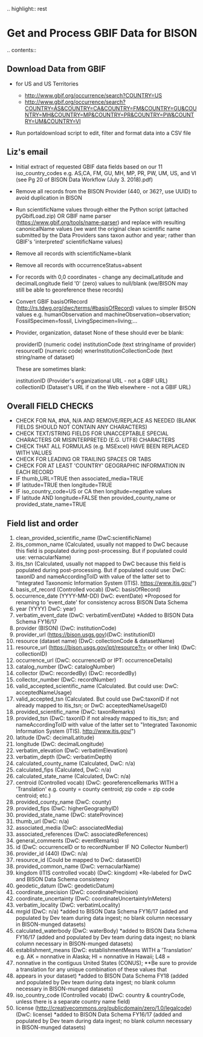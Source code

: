 
.. highlight:: rest

Get and Process GBIF Data for BISON
===================================
.. contents::  


Download Data from GBIF 
-----------------------

* for US and US Territories
  * http://www.gbif.org/occurrence/search?COUNTRY=US
  * http://www.gbif.org/occurrence/search?COUNTRY=AS&COUNTRY=CA&COUNTRY=FM&COUNTRY=GU&COUNTRY=MH&COUNTRY=MP&COUNTRY=PR&COUNTRY=PW&COUNTRY=UM&COUNTRY=VI 


* Run portaldownload script to edit, filter and format data into a CSV file

Liz's email
-----------

* Initial extract of requested GBIF data fields based on our 11 
  iso_country_codes e.g. AS,CA, FM, GU, MH, MP, PR, PW, UM, US, and VI
  (see Pg 20 of BISON Data Workflow (July 3. 2018).pdf)
* Remove all records from the BISON Provider (440, or 362?, use UUID) 
  to avoid duplication in BISON
* Run scientificName values through either the Python script (attached 
  pyGbifLoad.zip) OR GBIF name parser (https://www.gbif.org/tools/name-parser) 
  and replace with resulting canonicalName values (we want the original clean 
  scientific name submitted by the Data Providers sans taxon author and year; 
  rather than GBIF's 'interpreted' scientificName values)
* Remove all records with scientificName=blank
* Remove all records with occurrenceStatus=absent 
* For records with 0,0 coordinates - change any decimalLatitude and 
  decimalLongitude field '0' (zero) values to null/blank (we/BISON may still 
  be able to georeference these records)
* Convert GBIF basisOfRecord (http://rs.tdwg.org/dwc/terms/#basisOfRecord) 
  values to simpler BISON values 
  e.g. humanObservation and machineObservation=observation; 
  FossilSpecimen=fossil, LivingSpecimen=living;... 
* Provider, organization, dataset 
  None of these should ever be blank:

    providerID (numeric code)
    institutionCode (text string/name of provider)
    resourceID (numeric code)
    wnerInstitutionCollectionCode (text string/name of dataset)

  These are sometimes blank:

    institutionID (Provider's organizational URL - not a GBIF URL)
    collectionID (Dataset's URL if on the Web elsewhere - not a GBIF URL)



Overall FIELD CHECKS
-----------------------

* CHECK FOR NA, #NA, N/A AND REMOVE/REPLACE AS NEEDED (BLANK FIELDS SHOULD NOT CONTAIN ANY CHARACTERS)
* CHECK TEXT/STRING FIELDS FOR UNACCEPTABLE SPECIAL CHARACTERS OR MISINTERPRETED (E.G. UTF8) CHARACTERS
* CHECK THAT ALL FORMULAS (e.g. MSExcel) HAVE BEEN REPLACED WITH VALUES
* CHECK FOR LEADING OR TRAILING SPACES OR TABS
* CHECK FOR AT LEAST 'COUNTRY' GEOGRAPHIC INFORMATION IN EACH RECORD
* IF thumb_URL=TRUE then associated_media=TRUE
* IF latitude=TRUE then longitude=TRUE
* IF iso_country_code=US or CA then longitude=negative values
* IF latitude AND longitude=FALSE then provided_county_name or provided_state_name=TRUE

Field list and order
-----------------------

1. clean_provided_scientific_name (DwC:scientificName)
1. itis_common_name (Calculated, usually not mapped to DwC because this field is 
   populated during post-processing. But if populated could use: vernacularName)
1. itis_tsn (Calculated, usually not mapped to DwC because this field is 
   populated during post-processing. But if populated could use: DwC: taxonID 
   and nameAccordingToID with value of the latter set to "Integrated Taxonomic 
   Information System (ITIS). https://www.itis.gov/")
1. basis_of_record (Controlled vocab) (DwC: basisOfRecord)
1. occurrence_date (YYYY-MM-DD) DwC: eventDate) *Proposed for renaming to 
   'event_date' for consistency across BISON Data Schema
1. year (YYYY) DwC: year)
1. verbatim_event_date (DwC: verbatimEventDate) *Added to BISON Data Schema FY16/17
1. provider (BISON) (DwC: institutionCode)
1. provider_url (https://bison.usgs.gov)(DwC: institutionID)
1. resource (dataset name) (DwC: collectionCode & datasetName)
1. resource_url (https://bison.usgs.gov/ipt/resource?r= or other link) 
   (DwC: collectionID)
1. occurrence_url (DwC: occurrenceID or IPT: occurrenceDetails)
1. catalog_number (DwC: catalogNumber)
1. collector (DwC: recordedBy) (DwC: recordedBy)
1. collector_number (DwC: recordNumber)
1. valid_accepted_scientific_name (Calculated. But could use: 
   DwC: acceptedNameUsage)
1. valid_accepted_tsn (Calculated. But could use DwC:taxonID if not already 
   mapped to itis_tsn; or DwC: acceptedNameUsageID)
1. provided_scientific_name (DwC: taxonRemarks)
1. provided_tsn (DwC: taxonID if not already mapped to itis_tsn; and 
   nameAccordingToID with value of the latter set to "Integrated Taxonomic 
   Information System (ITIS). http://www.itis.gov/")
1. latitude (DwC: decimalLatitude)
1. longitude (DwC: decimalLongitude)
1. verbatim_elevation (DwC: verbatimElevation)
1. verbatim_depth (DwC: verbatimDepth)
1. calculated_county_name (Calculated, DwC: n/a)
1. calculated_fips (Calculated, DwC: n/a)
1. calculated_state_name (Calculated, DwC: n/a)
1. centroid (Controlled vocab) (DwC: georeferenceRemarks WITH a 'Translation' 
   e.g. county = county centroid; zip code = zip code centroid; etc.)
1. provided_county_name (DwC: county)
1. provided_fips (DwC: higherGeographyID)
1. provided_state_name (DwC: stateProvince)
1. thumb_url (DwC: n/a)
1. associated_media (DwC: associatedMedia)
1. associated_references (DwC: associatedReferences)
1. general_comments (DwC: eventRemarks)
1. id (DwC: occurrenceID or to recordNumber IF NO Collector Number!)
1. provider_id (440) (DwC: n/a)
1. resource_id (Could be mapped to DwC: datasetID)
1. provided_common_name (DwC: vernacularName)
1. kingdom (ITIS controlled vocab) (DwC: kingdom) *Re-labeled for DwC and 
   BISON Data Schema consistency
1. geodetic_datum (DwC: geodeticDatum)
1. coordinate_precision (DwC: coordinatePrecision)
1. coordinate_uncertainty (DwC: coordinateUncertaintyInMeters)
1. verbatim_locality (DwC: verbatimLocality)
1. mrgid (DwC: n/a) *added to BISON Data Schema FY16/17 (added and populated 
   by Dev team during data ingest; no blank column necessary in BISON-munged datasets)
1. calculated_waterbody (DwC: waterBody) *added to BISON Data Schema FY16/17 
   (added and populated by Dev team during data ingest; no blank column 
   necessary in BISON-munged datasets)
1. establishment_means (DwC: establishmentMeans WITH a 'Translation' 
   e.g. AK = nonnative in Alaska; HI = nonnative in Hawaii; L48 =
1. nonnative in the contiguus United States (CONUS); **Be sure to provide a 
   translation for any unique combination of these values that
1. appears in your dataset) *added to BISON Data Schema FY18 (added and 
   populated by Dev team during data ingest; no blank column necessary in 
   BISON-munged datasets)
1. iso_country_code (Controlled vocab) (DwC: country & countryCode, unless 
   there is a separate country name field)
1. license (http://creativecommons.org/publicdomain/zero/1.0/legalcode) 
   (DwC: license) *added to BISON Data Schema FY16/17 (added and populated by 
   Dev team during data ingest; no blank column necessary in BISON-munged 
   datasets)
   
   